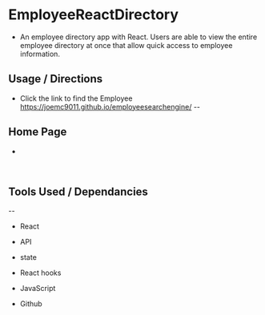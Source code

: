 # EmployeeReactDirectory

* An employee directory app with React. Users are able to view the entire employee directory at once that allow quick access to employee information.


## Usage / Directions
* Click the link to find the Employee https://joemc9011.github.io/employeesearchengine/
--


## Home Page 
* ![]( )

<br>


## Tools Used / Dependancies
--
* React
* API
* state
* React hooks

* JavaScript
* Github



